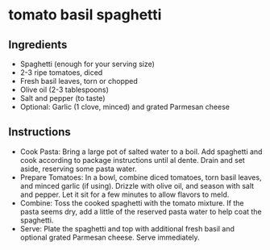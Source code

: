 # tomato basil spaghetti

## Ingredients

- Spaghetti (enough for your serving size)
- 2-3 ripe tomatoes, diced
- Fresh basil leaves, torn or chopped
- Olive oil (2-3 tablespoons)
- Salt and pepper (to taste)
- Optional: Garlic (1 clove, minced) and grated Parmesan cheese

## Instructions

- Cook Pasta: Bring a large pot of salted water to a boil. Add spaghetti and cook according to package instructions until al dente. Drain and set aside, reserving some pasta water.
- Prepare Tomatoes: In a bowl, combine diced tomatoes, torn basil leaves, and minced garlic (if using). Drizzle with olive oil, and season with salt and pepper. Let it sit for a few minutes to allow flavors to meld.
- Combine: Toss the cooked spaghetti with the tomato mixture. If the pasta seems dry, add a little of the reserved pasta water to help coat the spaghetti.
- Serve: Plate the spaghetti and top with additional fresh basil and optional grated Parmesan cheese. Serve immediately.
